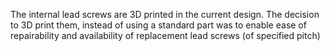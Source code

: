 The internal lead screws are 3D printed in the current design. The decision to 3D print them, instead of using a standard part was to enable ease of repairability and availability of replacement lead screws (of specified pitch)

